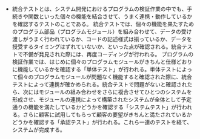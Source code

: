 * 統合テストとは、システム開発におけるプログラムの検証作業の中でも、手続きや関数といった個々の機能を結合させて、うまく連携・動作しているかを確認するテストのことである。
統合テストでは、個々の機能を果たすためのプログラム部品（プログラムモジュール）を組み合わせて、データの受け渡しがうまく行われているか、コードの記述様式は揃っているか、データを授受するタイミングはずれていないか、といった点が確認される。統合テストで不備が発見された際には、再度コーディングが行われる。
プログラムの検証作業では、はじめに個々のプログラムモジュールがきちんと仕様どおりに機能しているかを確認する「単体テスト」が行われる。単体テストによって個々のプログラムモジュールが問題なく機能すると確認された際に、統合テストによって連携が確かめられる。統合テストで問題がないと確認されたら、次にはモジュールの組み合わせをさらに複合させてひとつのシステムを形成させ、モジュールの連携によって構築されたシステムが全体として予定通りの機能を満たしているかどうかを確認する「システムテスト」が行われる。さらに顧客に試用してもらって顧客の要望がきちんと満たされているかどうかを確認する「承認テスト」が行われる。これら一連のテストを経て、システムが完成する。

